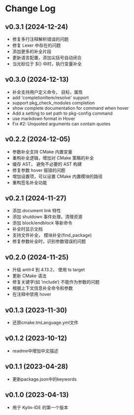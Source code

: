 # Change Log

## v0.3.1 (2024-12-24)

* 修复多行注释解析错误的问题
* 修复 Lexer 中存在的问题
* 添加更多的补全片段
* 更新语言配置，添加尖括号自动闭合
* 当光标位于 ${} 中时，执行变量补全

## v0.3.0 (2024-12-13)

* 补全支持用户定义命令， 目标，属性
* add 'completionItem/resolve' support
* support pkg_check_modules completion
* show complete documentation for command when hover
* Add a setting to set path to pkg-config command
* use markdown format in Hover
* Fix #2: Unquoted arguments can contain quotes

## v0.2.2 (2024-12-05)

* 参数补全支持 CMake 内置变量
* 重构补全逻辑，增加对 CMake 策略的补全
* 缓存 AST， 避免不必要的 AST 构建
* 修复参数 hover 报错的问题
* 增加设置项，可以设置 CMake 内置模块的路径
* 重构签名补全功能

## v0.2.1 (2024-11-27)

* 添加 document link 特性
* 添加 shutdown 事件处理，清理资源
* 添加 block/endblock 等新命令
* 补全时显示文档
* 支持文件补全， 模块补全(find_package)
* 修复参数补全时，识别参数错误的问题

## v0.2.0 (2024-11-25)

* 升级 antlr4 到 4.13.2， 使用 ts target
* 更新 CMake 语法
* 修复关键字(如 ’include‘) 不能作为参数的问题
* 根据上下文信息补全命令和参数
* 在注释中禁用 hover

## v0.1.3 (2023-11-30)

* 还原cmake.tmLanguage.yml文件

## v0.1.2 (2023-10-12)

* readme中增加中文描述

## v0.1.1 (2023-04-28)

* 更新package.json中的keywords

## v0.1.0 (2023-04-13)

* 用于 Kylin-IDE 的第一个版本
